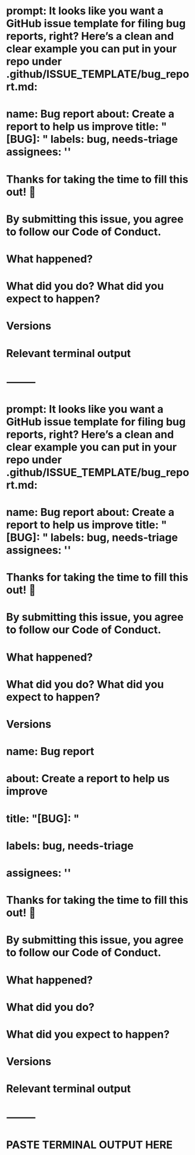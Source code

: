 # prompt: It looks like you want a GitHub issue template for filing bug reports, right? Here’s a clean and clear example you can put in your repo under .github/ISSUE_TEMPLATE/bug_report.md:
# name: Bug report about: Create a report to help us improve title: "[BUG]: " labels: bug, needs-triage assignees: ''
# Thanks for taking the time to fill this out! 🙇
# By submitting this issue, you agree to follow our Code of Conduct.
# What happened?
# What did you do? What did you expect to happen?
# Versions
# Relevant terminal output
# ⸻
# prompt: It looks like you want a GitHub issue template for filing bug reports, right? Here’s a clean and clear example you can put in your repo under .github/ISSUE_TEMPLATE/bug_report.md:
# name: Bug report about: Create a report to help us improve title: "[BUG]: " labels: bug, needs-triage assignees: ''
# Thanks for taking the time to fill this out! 🙇
# By submitting this issue, you agree to follow our Code of Conduct.
# What happened?
# What did you do? What did you expect to happen?
# Versions
# name: Bug report
# about: Create a report to help us improve
# title: "[BUG]: "
# labels: bug, needs-triage
# assignees: ''

# Thanks for taking the time to fill this out! 🙇
# By submitting this issue, you agree to follow our Code of Conduct.

# What happened?

# What did you do?
# What did you expect to happen?

# Versions

# Relevant terminal output
# ⸻
# PASTE TERMINAL OUTPUT HERE